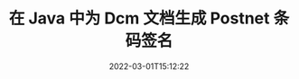---
############################# Static ############################
layout: "auto-gen-signature"
date: 2022-03-01T15:12:22
draft: false
operation: Sign
signaturetype: Barcode
codetype: Postnet
fileformat: Dcm
productName: Java
lang: zh
productCode: java
otherformats: pdf doc docx docm dot dotm dotx odt ott rtf xls xlsx xlsm xlsb csv ods ots xltx xltm ppt pptx pps ppsx odp otp potx potm pptm ppsm png jpg bmp gif tiff svg webp wmf
breadcrumb: Put  Barcode signature on Dcm for Java

############################# Head ############################
head_title: "在 Java 中带有 Postnet 条码的 eSign Dcm 文档"
head_description: "创建 Postnet 条码签名并使用几行代码将其放在带有 Java 的 Dcm 文档中。使用 GroupDocs 文档签名 API 对各种文件格式进行签名。"

############################# Header ############################
title: "在 Java 中为 Dcm 文档生成 Postnet 条码签名"
description: "使用 Postnet 条码对您的 Dcm 业务文档进行电子签名。只需几行代码即可快速轻松地生成条形码签名以设置签名选项。"
bg_image: "https://cms.admin.containerize.com/templates/aspose/App_Themes/V3/images/bg/header1.png"
bg_overlay: false
button:
    enable: true

############################# SubMenu ############################
submenu:
    enable: true

    left:
        img_alt: "GroupDocs.Signature for Java"
        image: "https://cms.admin.containerize.com/templates/groupdocs/images/product-logos/90x90-noborder/groupdocs-signature-java.png"
        product: "GroupDocs.Signature"
        platform: "Java"



############################# About ############################
about:
    enable: true
    title: "关于 GroupDocs.Signature for Java 条码签名 API。"
    content: |
        [GroupDocs.Signature for Java](https://products.groupdocs.com/signature/java/) 是一个快速简便的 API，用于使用 UPCA、UPCE、EAN13、EAN14、Code39、Code39Extended、Code128、Codabar、Postnet、ISBN 等条码类型管理数字文档电子签名, ITF14 和许多其他的。客户可以轻松创建提供所需文本的条码，并将它们放在 PDF、Microsoft Office Words 文档、Microsoft Office Excel 工作簿、MS PowerPoint 演示文稿、Adobe Photoshop 文件和各种图像格式中。可以更新、搜索、验证、删除或预览放置在文档中的条形码。此外，还支持条码定制。
    

############################# Steps ############################
steps:
    enable: true
    title_left: "在 Java 中使用 Barcode 签署 Dcm 的步骤"
    content_left: |
        [GroupDocs.Signature for Java](https://products.groupdocs.com/signature/java/) 提供使用 Barcode 签名快速轻松地签署 Dcm 文档的能力。
        
        * 创建 Signature 类的实例，提供 Dcm 文件应该作为路径或内存流进行签名
        * 实例化 SignOptions 类并设置所有需要的数据。
        * 调用 Signature.Sign() 方法传递输出 Dcm 文件或内存流

    title_right: " 系统要求"
    content_right: |
        所有主要平台和操作系统都支持 GroupDocs.Signature for Java。在执行以下代码之前，请确保您的系统上安装了以下先决条件。

        * 操作系统：Microsoft Windows、Linux、MacOS
        * 开发环境：NetBeans, Intellij IDEA, Eclipse, etc.
        * Java runtime: J2SE 6.0 and above
        * 从 [Maven](https://repository.groupdocs.com/webapp/#/artifacts/browse/tree/General/repo/com/groupdocs/groupdocs-signature) 获取最新的 GroupDocs.Signature for Java
         
    code: |
        ```java    
                
        // Set up input Dcm file
        String filePath = "input.dcm";
        // Set up output file
        String outputFilePath = "output.dcm";

        // Instantiate Signature for input file
        Signature signature = new Signature(filePath);

        // create barcode option with predefined barcode text
        BarcodeSignOptions options = new BarcodeSignOptions("John Smith");

        // setup Barcode encoding type
        options.setEncodeType(BarcodeTypes.Postnet);

        // set signature position
        options.setLeft(50);
        options.setTop(50);
        options.setWidth(200);
        options.setHeight(50);

        // sign Dcm document
        SignResult result = signature.sign(outputFilePath, options);

        ```

############################# Demos ############################
demos:
    enable: true
    title: "使用 Barcode 现场演示签署 Dcm 文档"
    content: |
       访问 [GroupDocs.Signature App](https://products.groupdocs.app/signature/family) 网站，立即使用各种签名为 Dcm 文件签名。免费在线演示等着你。

        
############################# About Formats ############################
about_formats:
    enable: true
    format:
        # format loop
        - icon: "fas fa-barcode"
          title: "About Postnet Barcode"
          content: |
            POSTNET（邮政数字编码技术）是美国邮政服务用来协助引导邮件的条形码符号。
          characterset: |
             数字 (0-9)。
          textcapacity: |
             最多 11 个字符。
          image: |
             iVBORw0KGgoAAAANSUhEUgAAACcAAAAjCAYAAAAXMhMjAAAAAXNSR0IArs4c6QAAAARnQU1BAACxjwv8YQUAAAAJcEhZcwAADsMAAA7DAcdvqGQAAACeSURBVFhH7c7BCkMxEELR/P9Pp1LoRrCXpi4Cbw5kIRKZtS82x52a407Ncae+HrfWer8Pyr+i/3NcQv/nuIT+z3EJ/X/Ocf9mlxuhsXZ2uREaa2eXG6Gxdna5ERprZ5cbobF2drkRGmtnlxuhsXZ2uREaa2eXG6Gxdna5ERprZ5cbobF2drkRGmtnlxuhsXZ2ubnAHHdqjjt18XF7vwDevzbHqsQWPwAAAABJRU5ErkJggg==

          link: ""

############################# More Formats ############################
more_formats:
    enable: true
    title: "Java 的其他支持的 Barcode 签名"
    content: |
        "您还可以使用其他签名类型对 Dcm 进行签名。请参阅下面的列表。"
    format: 
        
       
back_to_top:
    enable: true
---
